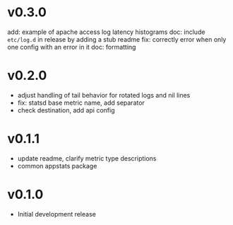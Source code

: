 # v0.3.0

add: example of apache access log  latency histograms
doc: include `etc/log.d` in release by adding a stub readme
fix: correctly error when only one config with an error in it
doc: formatting

# v0.2.0

* adjust handling of tail behavior for rotated logs and nil lines
* fix: statsd base metric name, add separator
* check destination, add api config

# v0.1.1

* update readme, clarify metric type descriptions
* common appstats package

# v0.1.0

* Initial development release

